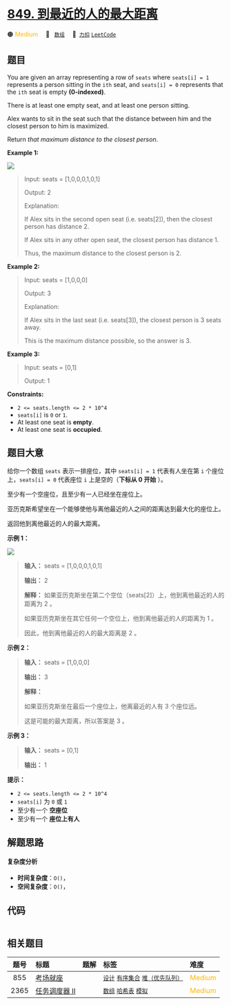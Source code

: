 # [849. 到最近的人的最大距离](https://2xiao.github.io/leetcode-js/problem/0849.html)

🟠 <font color=#ffb800>Medium</font>&emsp; 🔖&ensp; [`数组`](/tag/array.md)&emsp; 🔗&ensp;[`力扣`](https://leetcode.cn/problems/maximize-distance-to-closest-person) [`LeetCode`](https://leetcode.com/problems/maximize-distance-to-closest-person)

## 题目

You are given an array representing a row of `seats` where `seats[i] = 1`
represents a person sitting in the `ith` seat, and `seats[i] = 0` represents
that the `ith` seat is empty **(0-indexed)**.

There is at least one empty seat, and at least one person sitting.

Alex wants to sit in the seat such that the distance between him and the
closest person to him is maximized.

Return _that maximum distance to the closest person_.



**Example 1:**

![](https://assets.leetcode.com/uploads/2020/09/10/distance.jpg)

> Input: seats = [1,0,0,0,1,0,1]
> 
> Output: 2
> 
> Explanation:
> 
> If Alex sits in the second open seat (i.e. seats[2]), then the closest person has distance 2.
> 
> If Alex sits in any other open seat, the closest person has distance 1.
> 
> Thus, the maximum distance to the closest person is 2.

**Example 2:**

> Input: seats = [1,0,0,0]
> 
> Output: 3
> 
> Explanation:
> 
> If Alex sits in the last seat (i.e. seats[3]), the closest person is 3 seats away.
> 
> This is the maximum distance possible, so the answer is 3.

**Example 3:**

> Input: seats = [0,1]
> 
> Output: 1

**Constraints:**

  * `2 <= seats.length <= 2 * 10^4`
  * `seats[i]` is `0` or `1`.
  * At least one seat is **empty**.
  * At least one seat is **occupied**.


## 题目大意

给你一个数组 `seats` 表示一排座位，其中 `seats[i] = 1` 代表有人坐在第 `i` 个座位上，`seats[i] = 0` 代表座位
`i` 上是空的（**下标从 0 开始** ）。

至少有一个空座位，且至少有一人已经坐在座位上。

亚历克斯希望坐在一个能够使他与离他最近的人之间的距离达到最大化的座位上。

返回他到离他最近的人的最大距离。

**示例 1：**

![](https://assets.leetcode.com/uploads/2020/09/10/distance.jpg)

> 
> 
> 
> 
> 
> **输入：** seats = [1,0,0,0,1,0,1]
> 
> **输出：** 2
> 
> **解释：** 如果亚历克斯坐在第二个空位（seats[2]）上，他到离他最近的人的距离为 2 。
> 
> 如果亚历克斯坐在其它任何一个空位上，他到离他最近的人的距离为 1 。
> 
> 因此，他到离他最近的人的最大距离是 2 。 
> 
> 

**示例 2：**

> 
> 
> 
> 
> 
> **输入：** seats = [1,0,0,0]
> 
> **输出：** 3
> 
> **解释：**
> 
> 如果亚历克斯坐在最后一个座位上，他离最近的人有 3 个座位远。
> 
> 这是可能的最大距离，所以答案是 3 。
> 
> 

**示例 3：**

> 
> 
> 
> 
> 
> **输入：** seats = [0,1]
> 
> **输出：** 1
> 
> 

**提示：**

  * `2 <= seats.length <= 2 * 10^4`
  * `seats[i]` 为 `0` 或 `1`
  * 至少有一个 **空座位**
  * 至少有一个 **座位上有人**


## 解题思路

#### 复杂度分析

- **时间复杂度**：`O()`，
- **空间复杂度**：`O()`，

## 代码

```javascript

```

## 相关题目

<!-- prettier-ignore -->
| 题号 | 标题 | 题解 | 标签 | 难度 |
| :------: | :------ | :------: | :------ | :------ |
| 855 | [考场就座](https://leetcode.com/problems/exam-room) |  |  [`设计`](/tag/design.md) [`有序集合`](/tag/ordered-set.md) [`堆（优先队列）`](/tag/heap-priority-queue.md) | <font color=#ffb800>Medium</font> |
| 2365 | [任务调度器 II](https://leetcode.com/problems/task-scheduler-ii) |  |  [`数组`](/tag/array.md) [`哈希表`](/tag/hash-table.md) [`模拟`](/tag/simulation.md) | <font color=#ffb800>Medium</font> |